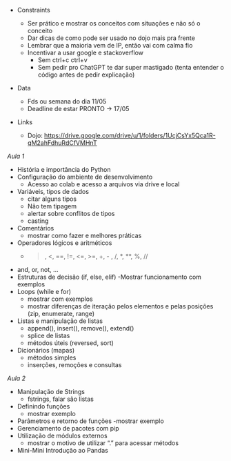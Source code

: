 - Constraints 
    - Ser prático e mostrar os conceitos com situações e não só o conceito
    - Dar dicas de como pode ser usado no dojo mais pra frente
    - Lembrar que a maioria vem de IP, então vai com calma fio
    - Incentivar a usar google e stackoverflow
        - Sem ctrl+c ctrl+v
        - Sem pedir pro ChatGPT te dar super mastigado (tenta entender o código antes de pedir explicação)

- Data 
    - Fds ou semana do dia 11/05
    - Deadline de estar PRONTO -> 17/05

- Links
    - Dojo: https://drive.google.com/drive/u/1/folders/1UcjCsYx5Qca1R-qM2ahFdhuRdCfVMHnT

*Aula 1*

- História e importância do Python
- Configuração do ambiente de desenvolvimento
	- Acesso ao colab e acesso a arquivos via drive e local
- Variáveis, tipos de dados
	- citar alguns tipos
	- Não tem tipagem
	- alertar sobre conflitos de tipos
	- casting
- Comentários
	- mostrar como fazer e melhores práticas
- Operadores lógicos e aritméticos 
	- >, <, ==, !=, <=, >=, +, - , /, *, **, %, //
- and, or, not, …
- Estruturas de decisão (if, else, elif)
	-Mostrar funcionamento com exemplos
- Loops (while e for)
	- mostrar com exemplos
	- mostrar diferenças de iteração pelos elementos e pelas posições (zip, enumerate, range)
- Listas e manipulação de listas
	- append(), insert(), remove(), extend()
	- splice de listas
	- métodos úteis (reversed, sort)
- Dicionários (mapas)
	- métodos simples
	- inserções, remoções e consultas


*Aula 2*
- Manipulação de Strings
	- fstrings, falar são listas
- Definindo funções
	- mostrar exemplo
- Parâmetros e retorno de funções
	-mostrar exemplo
- Gerenciamento de pacotes com pip
- Utilização de módulos externos
	- mostrar o motivo de utilizar “.” para acessar métodos
- Mini-Mini Introdução ao Pandas

